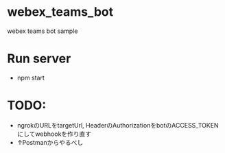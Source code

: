 # webex_teams_bot
webex teams bot sample

# Run server
- npm start

# TODO:
- ngrokのURLをtargetUrl, HeaderのAuthorizationをbotのACCESS_TOKENにしてwebhookを作り直す
- ↑Postmanからやるべし

